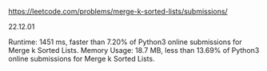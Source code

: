 https://leetcode.com/problems/merge-k-sorted-lists/submissions/

22.12.01

Runtime: 1451 ms, faster than 7.20% of Python3 online submissions for Merge k Sorted Lists.
Memory Usage: 18.7 MB, less than 13.69% of Python3 online submissions for Merge k Sorted Lists.
